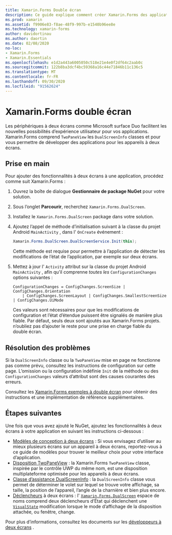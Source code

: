 ```yaml
---
title: Xamarin.Forms Double écran
description: Ce guide explique comment créer Xamarin.Forms des applications pour les appareils à deux écrans.
ms.prod: xamarin
ms.assetid: f9906e83-f8ae-48f9-997b-e1540b96ee8e
ms.technology: xamarin-forms
author: davidortinau
ms.author: daortin
ms.date: 02/08/2020
no-loc:
- Xamarin.Forms
- Xamarin.Essentials
ms.openlocfilehash: e1d2a443a6005050c518e21e4e0f2df64c2aab0c
ms.sourcegitcommit: 122b8ba3dcf4bc59368a16c44e71846b11c136c5
ms.translationtype: MT
ms.contentlocale: fr-FR
ms.lasthandoff: 09/30/2020
ms.locfileid: "91562624"
---
```

# <a name="no-locxamarinforms-dual-screen"></a>Xamarin.Forms double écran

Les périphériques à deux écrans comme Microsoft surface Duo facilitent les nouvelles possibilités d’expérience utilisateur pour vos applications. Xamarin.Forms comprend `TwoPaneView` les `DualScreenInfo` classes et pour vous permettre de développer des applications pour les appareils à deux écrans.

## <a name="get-started"></a>Prise en main

Pour ajouter des fonctionnalités à deux écrans à une application, procédez comme suit Xamarin.Forms :

1. Ouvrez la boîte de dialogue **Gestionnaire de package NuGet** pour votre solution.
2. Sous l’onglet **Parcourir**, recherchez `Xamarin.Forms.DualScreen`.
3. Installez le `Xamarin.Forms.DualScreen` package dans votre solution.
4. Ajoutez l’appel de méthode d’initialisation suivant à la classe du projet Android `MainActivity` , dans l' `OnCreate` événement :

    ```csharp
    Xamarin.Forms.DualScreen.DualScreenService.Init(this);
    ```

    Cette méthode est requise pour permettre à l’application de détecter les modifications de l’état de l’application, par exemple sur deux écrans.

5. Mettez à jour l' `Activity` attribut sur la classe du projet Android `MainActivity` , afin qu’il comprenne _toutes les_ `ConfigurationChanges` options suivantes :

    ```@csharp
    ConfigurationChanges = ConfigChanges.ScreenSize | ConfigChanges.Orientation
        | ConfigChanges.ScreenLayout | ConfigChanges.SmallestScreenSize | ConfigChanges.UiMode
    ```

    Ces valeurs sont nécessaires pour que les modifications de configuration et l’état d’étendue puissent être signalés de manière plus fiable. Par défaut, seuls deux sont ajoutés aux Xamarin.Forms projets. n’oubliez pas d’ajouter le reste pour une prise en charge fiable du double écran.

## <a name="troubleshooting"></a>Résolution des problèmes

Si la `DualScreenInfo` classe ou la `TwoPaneView` mise en page ne fonctionne pas comme prévu, consultez les instructions de configuration sur cette page. L’omission ou la configuration indéfinie `Init` de la méthode ou des `ConfigurationChanges` valeurs d’attribut sont des causes courantes des erreurs.

Consultez les [ Xamarin.Forms exemples à double écran](/dual-screen/xamarin/samples) pour obtenir des instructions et une implémentation de référence supplémentaires.

## <a name="next-steps"></a>Étapes suivantes

Une fois que vous avez ajouté le NuGet, ajoutez les fonctionnalités à deux écrans à votre application en suivant les instructions ci-dessous :

- [Modèles de conception à deux écrans](design-patterns.md) : Si vous envisagez d’utiliser au mieux plusieurs écrans sur un appareil à deux écrans, reportez-vous à ce guide de modèles pour trouver le meilleur choix pour votre interface d’application.
- [Disposition TwoPaneView](twopaneview.md) : la Xamarin.Forms `TwoPaneView` classe, inspirée par le contrôle UWP du même nom, est une disposition multiplateforme optimisée pour les appareils à deux écrans.
- [Classe d’assistance DualScreenInfo](dual-screen-info.md) : la `DualScreenInfo` classe vous permet de déterminer le volet sur lequel se trouve votre affichage, sa taille, la position de l’appareil, l’angle de la charnière et bien plus encore.
- [Déclencheurs](triggers.md) à deux écrans : l' [`Xamarin.Forms.DualScreen`](xref:Xamarin.Forms.DualScreen) espace de noms comprend deux déclencheurs d’État qui déclenchent une [`VisualState`](xref:Xamarin.Forms.VisualState) modification lorsque le mode d’affichage de la disposition attachée, ou fenêtre, change.

Pour plus d’informations, consultez les documents sur les [développeurs à deux écrans](/dual-screen/) .